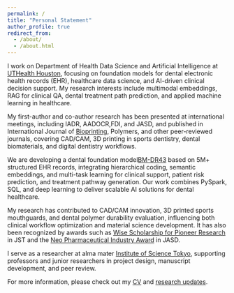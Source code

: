 ```yaml
---
permalink: /
title: "Personal Statement"
author_profile: true
redirect_from: 
  - /about/
  - /about.html
---
```

I work on Department of Health Data Science and Artificial Intelligence at [UTHealth Houston](https://sbmi.uth.edu/), focusing on foundation models for dental electronic health records (EHR), healthcare data science, and AI-driven clinical decision support. My research interests include multimodal embeddings, RAG for clinical QA, dental treatment path prediction, and applied machine learning in healthcare.

My first-author and co-author research has been presented at international meetings, including IADR, AADOCR,FDI, and JASD, and published in International Journal of [Bioprinting](https://accscience.com/journal/IJB/10/4/10.36922/ijb.2469), Polymers, and other peer-reviewed journals, covering CAD/CAM, 3D printing in sports dentistry, dental biomaterials, and digital dentistry workflows.

We are developing a dental foundation model[BM-DR43](https://www.uth.edu/bigmouth/research-publications) based on 5M+ structured EHR records, integrating hierarchical coding, semantic embeddings, and multi-task learning for clinical support, patient risk prediction, and treatment pathway generation. Our work combines PySpark, SQL, and deep learning to deliver scalable AI solutions for dental healthcare.

My research has contributed to CAD/CAM innovation, 3D printed sports mouthguards, and dental polymer durability evaluation, influencing both clinical workflow optimization and material science development. It has also been recognized by awards such as [Wise Scholarship for Pioneer Research](https://www.tmd.ac.jp/campuslife/takuetsu/) in JST and the [Neo Pharmaceutical Industry Award](https://kokuhoken.net/jasd/award/) in JASD.

I serve as a researcher at alma mater [Institute of Science Tokyo](https://www.tmd.ac.jp/english/news/20240619084424/), supporting professors and junior researchers in project design, manuscript development, and peer review.

For more information, please check out my [CV](https://github.com/chrisli-lcy/chrisli-lcy.github.io/blob/master/assets/Chenyuan_Li_CV_Github.pdf) and [research updates](https://scholar.google.com/citations?user=SJm-RW4AAAAJ&hl=zh-CN).

